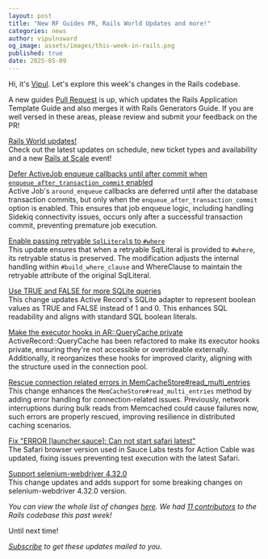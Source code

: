 ```yaml
---
layout: post
title: "New RF Guides PR, Rails World Updates and more!"
categories: news
author: vipulnsward
og_image: assets/images/this-week-in-rails.png
published: true
date: 2025-05-09
---
```


Hi, it's [Vipul](https://www.saeloun.com/team/vipul/). Let's explore this week's changes in the Rails codebase.

A new guides [Pull Request](https://github.com/rails/rails/pull/55020) is up, which updates the Rails Application Template Guide and also merges it with Rails Generators Guide.
If you are well versed in these areas, please review and submit your feedback on the PR!

[Rails World updates!](https://rubyonrails.org/2025/5/6/rails-world-2025-two-big-updates)  
Check out the latest updates on schedule, new ticket types and availability and a new [Rails at Scale](https://rubyonrails.org/world/2025/rails_at_scale) event!

[Defer ActiveJob enqueue callbacks until after commit when `enqueue_after_transaction_commit` enabled](https://github.com/rails/rails/pull/55004)  
Active Job's `around_enqueue` callbacks are deferred until after the database transaction commits, but only when the `enqueue_after_transaction_commit` option is enabled. This ensures that job enqueue logic, including handling Sidekiq connectivity issues, occurs only after a successful transaction commit, preventing premature job execution.

[Enable passing retryable `SqlLiteral`s to `#where`](https://github.com/rails/rails/pull/54951)  
This update ensures that when a retryable SqlLiteral is provided to `#where`, its retryable status is preserved. The modification adjusts the internal handling within `#build_where_clause` and WhereClause to maintain the retryable attribute of the original SqlLiteral.

[Use TRUE and FALSE for more SQLite queries](https://github.com/rails/rails/pull/55015)  
This change updates Active Record's SQLite adapter to represent boolean values as TRUE and FALSE instead of 1 and 0. This enhances SQL readability and aligns with standard SQL boolean literals.

[Make the executor hooks in AR::QueryCache private](https://github.com/rails/rails/pull/55007)  
ActiveRecord::QueryCache has been refactored to make its executor hooks private, ensuring they're not accessible or overrideable externally. Additionally, it reorganizes these hooks for improved clarity, aligning with the structure used in the connection pool.

[Rescue connection related errors in MemCacheStore#read_multi_entries](https://github.com/rails/rails/pull/55000)  
This change enhances the `MemCacheStore#read_multi_entries` method by adding error handling for connection-related issues. Previously, network interruptions during bulk reads from Memcached could cause failures now, such errors are properly rescued, improving resilience in distributed caching scenarios.

[Fix "ERROR [launcher.sauce]: Can not start safari latest"](https://github.com/rails/rails/pull/55013)  
The Safari browser version used in Sauce Labs tests for Action Cable was updated, fixing issues preventing test execution with the latest Safari.

[Support selenium-webdriver 4.32.0](https://github.com/rails/rails/commit/8819ab5ba521ed93504a0797e2a5ef74081e4c0c)  
This change updates and adds support for some breaking changes on selenium-webdriver 4.32.0 version.

_You can view the whole list of changes [here](https://github.com/rails/rails/compare/@%7B2025-05-02%7D...main@%7B2025-05-09%7D)._
_We had [11 contributors](https://contributors.rubyonrails.org/contributors/in-time-window/20250502-20250509) to the Rails codebase this past week!_

Until next time!

_[Subscribe](https://world.hey.com/this.week.in.rails) to get these updates mailed to you._
